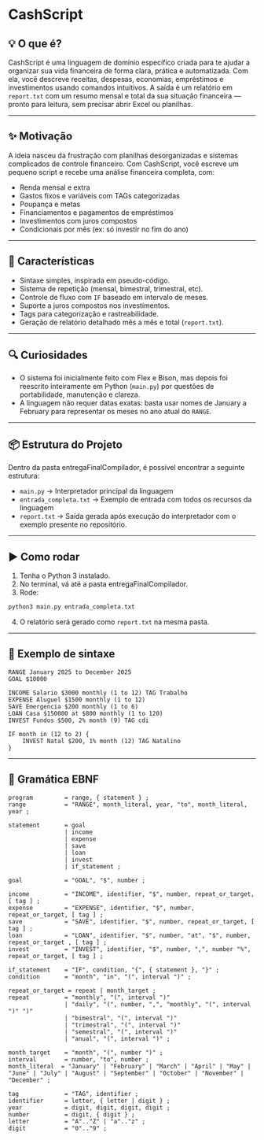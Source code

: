 # CashScript

## 💡 O que é?

CashScript é uma linguagem de domínio específico criada para te ajudar a organizar sua vida financeira de forma clara, prática e automatizada. Com ela, você descreve receitas, despesas, economias, empréstimos e investimentos usando comandos intuitivos. A saída é um relatório em `report.txt` com um resumo mensal e total da sua situação financeira — pronto para leitura, sem precisar abrir Excel ou planilhas.

---

## ✨ Motivação

A ideia nasceu da frustração com planilhas desorganizadas e sistemas complicados de controle financeiro. Com CashScript, você escreve um pequeno script e recebe uma análise financeira completa, com:

- Renda mensal e extra
- Gastos fixos e variáveis com TAGs categorizadas
- Poupança e metas
- Financiamentos e pagamentos de empréstimos
- Investimentos com juros compostos
- Condicionais por mês (ex: só investir no fim do ano)

---

## 🔧 Características

- Sintaxe simples, inspirada em pseudo-código.
- Sistema de repetição (mensal, bimestral, trimestral, etc).
- Controle de fluxo com `IF` baseado em intervalo de meses.
- Suporte a juros compostos nos investimentos.
- Tags para categorização e rastreabilidade.
- Geração de relatório detalhado mês a mês e total (`report.txt`).

---

## 🔍 Curiosidades

- O sistema foi inicialmente feito com Flex e Bison, mas depois foi reescrito inteiramente em Python (`main.py`) por questões de portabilidade, manutenção e clareza.
- A linguagem não requer datas exatas: basta usar nomes de January a February para representar os meses no ano atual do `RANGE`.

---

## 📦 Estrutura do Projeto
Dentro da pasta entregaFinalCompilador, é possível encontrar a seguinte estrutura:
- `main.py` → Interpretador principal da linguagem
- `entrada_completa.txt` → Exemplo de entrada com todos os recursos da linguagem
- `report.txt` → Saída gerada após execução do interpretador com o exemplo presente no repositório.

---

## ▶️ Como rodar

1. Tenha o Python 3 instalado.
2. No terminal, vá até a pasta entregaFinalCompilador.
3. Rode:

```bash
python3 main.py entrada_completa.txt
```

4. O relatório será gerado como `report.txt` na mesma pasta.

---

## 🧠 Exemplo de sintaxe

```plaintext
RANGE January 2025 to December 2025
GOAL $10000

INCOME Salario $3000 monthly (1 to 12) TAG Trabalho
EXPENSE Aluguel $1500 monthly (1 to 12)
SAVE Emergencia $200 monthly (1 to 6)
LOAN Casa $150000 at $800 monthly (1 to 120)
INVEST Fundos $500, 2% month (9) TAG cdi

IF month in (12 to 2) {
    INVEST Natal $200, 1% month (12) TAG Natalino
}
```

---

## 🧬 Gramática EBNF

```ebnf
program         = range, { statement } ;
range           = "RANGE", month_literal, year, "to", month_literal, year ;

statement       = goal
                | income
                | expense
                | save
                | loan
                | invest
                | if_statement ;

goal            = "GOAL", "$", number ;

income          = "INCOME", identifier, "$", number, repeat_or_target, [ tag ] ;
expense         = "EXPENSE", identifier, "$", number, repeat_or_target, [ tag ] ;
save            = "SAVE", identifier, "$", number, repeat_or_target, [ tag ] ;
loan            = "LOAN", identifier, "$", number, "at", "$", number, repeat_or_target , [ tag ] ;
invest          = "INVEST", identifier, "$", number, ",", number "%", repeat_or_target, [ tag ] ;

if_statement    = "IF", condition, "{", { statement }, "}" ;
condition       = "month", "in", "(", interval ")" ;

repeat_or_target = repeat | month_target ;
repeat          = "monthly", "(", interval ")" 
                | "daily", "(", number, ",", "monthly", "(", interval ")" ")" 
                | "bimestral", "(", interval ")" 
                | "trimestral", "(", interval ")" 
                | "semestral", "(", interval ")" 
                | "anual", "(", interval ")" ;

month_target    = "month", "(", number ")" ;
interval        = number, "to", number ;
month_literal  = "January" | "February" | "March" | "April" | "May" | "June" | "July" | "August" | "September" | "October" | "November" | "December" ;

tag             = "TAG", identifier ;
identifier      = letter, { letter | digit } ;
year            = digit, digit, digit, digit ;
number          = digit, { digit } ;
letter          = "A".."Z" | "a".."z" ;
digit           = "0".."9" ;
```